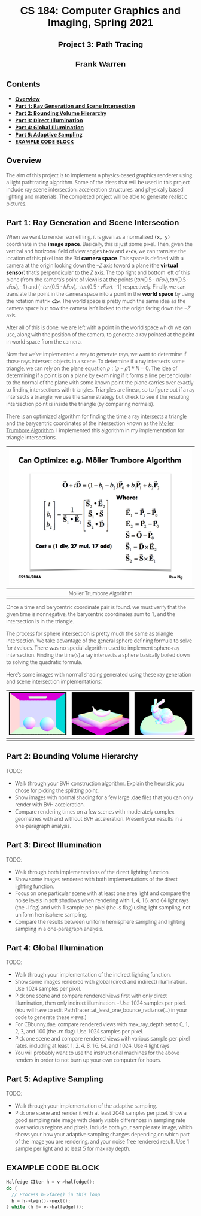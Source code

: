 <style>
          body {
    padding: 100px;
    width: 1000px;
    margin: auto;
    text-align: left;
    font-weight: 300;
    font-family: 'Open Sans', sans-serif;
    color: #121212;
  }
  h1, h2, h3, h4 {
    font-family: 'Source Sans Pro', sans-serif;
  }
</style>

# <center> **CS 184: Computer Graphics and Imaging, Spring 2021** <!-- omit in toc -->

## <center> **Project 3: Path Tracing** <!-- omit in toc -->

## <center> **Frank Warren** </center> <!-- omit in toc -->

## **Contents** <!-- omit in toc -->

- [**Overview**](#overview)
- [**Part 1: Ray Generation and Scene Intersection**](#part-1-ray-generation-and-scene-intersection)
- [**Part 2: Bounding Volume Hierarchy**](#part-2-bounding-volume-hierarchy)
- [**Part 3: Direct Illumination**](#part-3-direct-illumination)
- [**Part 4: Global Illumination**](#part-4-global-illumination)
- [**Part 5: Adaptive Sampling**](#part-5-adaptive-sampling)
- [**EXAMPLE CODE BLOCK**](#example-code-block)

## **Overview**

The aim of this project is to implement a physics-based graphics renderer using a light pathtracing algorithm. Some of the ideas that will be used in this project include ray-scene intersection, acceleration structures, and physically based lighting and materials. The completed project will be able to generate realistic pictures.

## **Part 1: Ray Generation and Scene Intersection**

When we want to render something, it is given as a normalized `(x, y)` coordinate in the **image space**. Basically, this is just some pixel. Then, given the vertical and horizonal field of view angles `hFov` and `vFov`, we can translate the location of this pixel into the 3d **camera space**. This space is defined with a camera at the origin looking down the $-Z$ axis toward a plane (the **virtual sensor**) that's perpendicular to the $Z$ axis. The top right and bottom left of this plane (from the camera's point of view) is at the points $(tan(0.5 \cdot hFov), tan(0.5 \cdot vFov), -1)$ and $(-tan(0.5 \cdot hFov), -tan(0.5 \cdot vFov), -1)$ respectively. Finally, we can translate the point in the camera space into a point in the **world space** by using the rotation matrix `c2w`. The world space is pretty much the same idea as the camera space but now the camera isn't locked to the origin facing down the $-Z$ axis.  

After all of this is done, we are left with a point in the world space which we can use, along with the position of the camera, to generate a ray pointed at the point in world space from the camera.  

Now that we've implemented a way to generate rays, we want to determine if those rays intersect objects in a scene. To determine if a ray intersects some triangle, we can rely on the plane equation $p:(p-p') * N = 0$. The idea of determining if a point is on a plane by examining if it forms a line perpendicular to the normal of the plane with some known point the plane carries over exactly to finding intersections with triangles. Triangles are linear, so to figure out if a ray intersects a triangle, we use the same strategy but check to see if the resulting intersection point is inside the triangle (by comparing normals).  

There is an optimized algorithm for finding the time a ray intersects a triangle and the barycentric coordinates of the intersection known as the [Moller Trumbore Algorithm](https://en.wikipedia.org/wiki/M%C3%B6ller%E2%80%93Trumbore_intersection_algorithm). I implemented this algorithm in my implementation for triangle intersections.

| <img src="./images/mollertrumbore.jpg" width=550> |
|:--:|
|Moller Trumbore Algorithm|

Once a time and barycentric coordinate pair is found, we must verify that the given time is nonnegative, the barycentric coordinates sum to 1, and the intersection is in the triangle.  

The process for sphere intersection is pretty much the same as triangle intersection. We take advantage of the general sphere defining formula to solve for $t$ values. There was no special algorithm used to implement sphere-ray intersection. Finding the time(s) a ray intersects a sphere basically boiled down to solving the quadratic formula.  

Here's some images with normal shading generated using these ray generation and scene intersection implementations:  

| <img src="./images/spheres.png">| <img src="./images/banana.png"> | <img src="./images/bunny.png"> |
|:--:|:--:|:--:|
|  | | |

## **Part 2: Bounding Volume Hierarchy**

TODO:

- Walk through your BVH construction algorithm. Explain the heuristic you chose for picking the splitting point.
- Show images with normal shading for a few large .dae files that you can only render with BVH acceleration.
- Compare rendering times on a few scenes with moderately complex geometries with and without BVH acceleration. Present your results in a one-paragraph analysis.

## **Part 3: Direct Illumination**

TODO:

- Walk through both implementations of the direct lighting function.
- Show some images rendered with both implementations of the direct lighting function.
- Focus on one particular scene with at least one area light and compare the noise levels in soft shadows when rendering with 1, 4, 16, and 64 light rays (the -l flag) and with 1 sample per pixel (the -s flag) using light sampling, not uniform hemisphere sampling.
- Compare the results between uniform hemisphere sampling and lighting sampling in a one-paragraph analysis.

## **Part 4: Global Illumination**

TODO:

- Walk through your implementation of the indirect lighting function.
- Show some images rendered with global (direct and indirect) illumination. Use 1024 samples per pixel.
- Pick one scene and compare rendered views first with only direct illumination, then only indirect illumination. - Use 1024 samples per pixel. (You will have to edit PathTracer::at_least_one_bounce_radiance(...) in your code to generate these views.)
- For CBbunny.dae, compare rendered views with max_ray_depth set to 0, 1, 2, 3, and 100 (the -m flag). Use 1024 samples per pixel.
- Pick one scene and compare rendered views with various sample-per-pixel rates, including at least 1, 2, 4, 8, 16, 64, and 1024. Use 4 light rays.
- You will probably want to use the instructional machines for the above renders in order to not burn up your own computer for hours.

## **Part 5: Adaptive Sampling**

TODO:

- Walk through your implementation of the adaptive sampling.
- Pick one scene and render it with at least 2048 samples per pixel. Show a good sampling rate image with clearly visible differences in sampling rate over various regions and pixels. Include both your sample rate image, which shows your how your adaptive sampling changes depending on which part of the image you are rendering, and your noise-free rendered result. Use 1 sample per light and at least 5 for max ray depth.

## **EXAMPLE CODE BLOCK**

```C++
Halfedge CIter h = v->halfedge();
do {
  // Process h->face() in this loop
  h = h->twin()->next();
} while (h != v->halfedge());
```